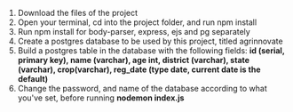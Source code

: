 1. Download the files of the project
2. Open your terminal, cd into the project folder, and run npm install
3. Run npm install for body-parser, express, ejs and pg separately
4. Create a postgres database to be used by this project, titled agrinnovate
5. Build a postgres table in the database with the following fields: **id (serial, primary key), name (varchar), age int, district (varchar), state (varchar), 
crop(varchar), reg_date (type date, current date is the default)**
6. Change the password, and name of the database according to what you've set, before running **nodemon index.js**
